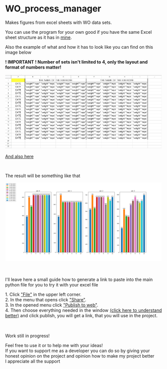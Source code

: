 <h1>WO_process_manager</h1>
<p>Makes figures from excel sheets with WO data sets.</p>
<p>You can use the program for your own good if you have the same Excel sheet structure as it has in <a href="https://docs.google.com/spreadsheets/d/1b0plqR5RodygHOkzW2pEYDcle3SSPAS-0mcqIkvEljg/edit?usp=sharing">mine</a>.</p>
<p>Also the example of what and how it has to look like you can find on this image below</p>
<p><b>! IMPORTANT ! Number of sets isn't limited to 4, only the layout and format of numbers matter!</b></p>
<div><img src="docs/sheet_layout.png" alt="layout_example"></div>
<p><a href="https://docs.google.com/spreadsheets/d/1Ac2p3Orvo-E8JtQ_Ymrg-90XvT4fWNxYOLcpQtO4G6I/edit?usp=sharing">And also here</a></p>
<br><p>The result will be something like that</p>
<div><img src="docs/result_example.png" alt="result_example"></div>
<br><br><p >I'll leave here a small guide how to generate a link to paste into the main python file for you to try it with your excel file</p>
<p align="justify">1. Click <a href="https://github.com/RunnyWater/WO_process_manager/blob/main/docs/Step1.png" target="_blank">"File"</a> in the upper left corner.<br>2. In the menu that opens click <a href="https://github.com/RunnyWater/WO_process_manager/blob/main/docs/Step2.png" target="_blank">"Share"</a>.<br>3. In the opened menu click <a href="https://github.com/RunnyWater/WO_process_manager/blob/main/docs/Step3.png" target="_blank">"Publish to web"</a>.<br>4. Then choose everything needed in the window <a href="https://github.com/RunnyWater/WO_process_manager/blob/main/docs/Step4.png" target="_blank">(click here to understand better)</a> and click publish, you will get a link, that you will use in the project.</p>
<p><br><br>Work still in progress!</p>
<p>Feel free to use it or to help me with your ideas!<br>If you want to support me as a developer you can do so by giving your honest opinion on the project and opinion how to make my project better<br>I appreciate all the support</p>

